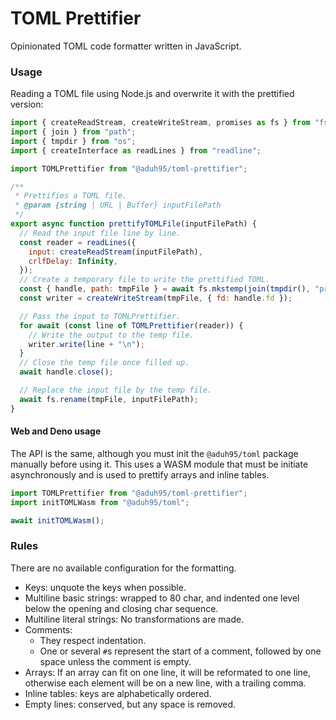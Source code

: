# TOML Prettifier

Opinionated TOML code formatter written in JavaScript.

### Usage

Reading a TOML file using Node.js and overwrite it with the prettified version:

```js
import { createReadStream, createWriteStream, promises as fs } from "fs";
import { join } from "path";
import { tmpdir } from "os";
import { createInterface as readLines } from "readline";

import TOMLPrettifier from "@aduh95/toml-prettifier";

/**
 * Prettifies a TOML file.
 * @param {string | URL | Buffer} inputFilePath
 */
export async function prettifyTOMLFile(inputFilePath) {
  // Read the input file line by line.
  const reader = readLines({
    input: createReadStream(inputFilePath),
    crlfDelay: Infinity,
  });
  // Create a temporary file to write the prettified TOML.
  const { handle, path: tmpFile } = await fs.mkstemp(join(tmpdir(), "pretty-"));
  const writer = createWriteStream(tmpFile, { fd: handle.fd });

  // Pass the input to TOMLPrettifier.
  for await (const line of TOMLPrettifier(reader)) {
    // Write the output to the temp file.
    writer.write(line + "\n");
  }
  // Close the temp file once filled up.
  await handle.close();

  // Replace the input file by the temp file.
  await fs.rename(tmpFile, inputFilePath);
}
```

#### Web and Deno usage

The API is the same, although you must init the `@aduh95/toml` package manually
before using it. This uses a WASM module that must be initiate asynchronously
and is used to prettify arrays and inline tables.

```js
import TOMLPrettifier from "@aduh95/toml-prettifier";
import initTOMLWasm from "@aduh95/toml";

await initTOMLWasm();
```

### Rules

There are no available configuration for the formatting.

- Keys: unquote the keys when possible.
- Multiline basic strings: wrapped to 80 char, and indented one level below the
  opening and closing char sequence.
- Multiline literal strings: No transformations are made.
- Comments:
  - They respect indentation.
  - One or several `#`s represent the start of a comment, followed by one space
    unless the comment is empty.
- Arrays: If an array can fit on one line, it will be reformated to one line,
  otherwise each element will be on a new line, with a trailing comma.
- Inline tables: keys are alphabetically ordered.
- Empty lines: conserved, but any space is removed.
